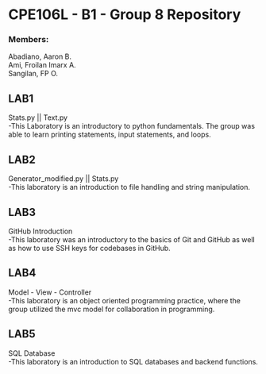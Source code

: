# CPE106L - B1 - Group 8 Repository 
### Members: 
Abadiano, Aaron B.  
Ami, Froilan Imarx A.  
Sangilan, FP O.

## LAB1
Stats.py || Text.py <br/>
-This Laboratory is an introductory to python fundamentals. The group was able
to learn printing statements, input statements, and loops.

## LAB2
Generator_modified.py || Stats.py <br/>
-This laboratory is an introduction to file handling and string manipulation.

## LAB3
GitHub Introduction <br/> 
-This laboratory was an introductory to the basics of Git and GitHub as well as
how to use SSH keys for codebases in GitHub.


## LAB4
Model - View - Controller <br/>
-This laboratory is an object oriented programming practice, where the group utilized
the mvc model for collaboration in programming.

## LAB5 
SQL Database <br/>
-This laboratory is an introduction to SQL databases and backend functions.

